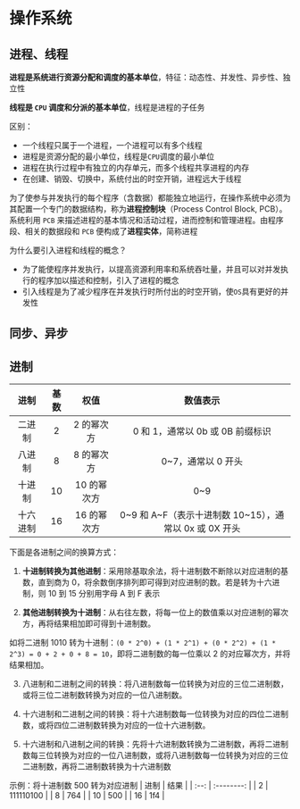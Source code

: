 # 操作系统

## 进程、线程

**进程是系统进行资源分配和调度的基本单位**，特征：动态性、并发性、异步性、独立性

**线程是 `CPU` 调度和分派的基本单位**，线程是进程的子任务

区别：

- 一个线程只属于一个进程，一个进程可以有多个线程
- 进程是资源分配的最小单位，线程是`CPU`调度的最小单位
- 进程在执行过程中有独立的内存单元，而多个线程共享进程的内存
- 在创建、销毁、切换中，系统付出的时空开销，进程远大于线程

为了使参与并发执行的每个程序（含数据）都能独立地运行，在操作系统中必须为其配置一个专门的数据结构，称为**进程控制块**（Process Control Block, PCB）。
系统利用 `PCB` 来描述进程的基本情况和活动过程，进而控制和管理进程。由程序段、相关的数据段和 `PCB` 便构成了**进程实体**，简称进程

为什么要引入进程和线程的概念？

- 为了能使程序并发执行，以提高资源利用率和系统吞吐量，并且可以对并发执行的程序加以描述和控制，引入了进程的概念
- 引入线程是为了减少程序在并发执行时所付出的时空开销，使`OS`具有更好的并发性

## 同步、异步

## 进制

|   进制   | 基数 |    权值     |                        数值表示                        |
| :------: | :--: | :---------: | :----------------------------------------------------: |
|  二进制  |  2   | 2 的幂次方  |            0 和 1，通常以 0b 或 0B 前缀标识            |
|  八进制  |  8   | 8 的幂次方  |                   0~7，通常以 0 开头                   |
|  十进制  |  10  | 10 的幂次方 |                          0~9                           |
| 十六进制 |  16  | 16 的幂次方 | 0~9 和 A~F（表示十进制数 10~15），通常以 0x 或 0X 开头 |

下面是各进制之间的换算方式：

1. **十进制转换为其他进制**：采用除基取余法，将十进制数不断除以对应进制的基数，直到商为 0，将余数倒序排列即可得到对应进制的数。若是转为十六进制，则 10 到 15 分别用字母 A 到 F 表示

2. **其他进制转换为十进制**：从右往左数，将每一位上的数值乘以对应进制的幂次方，再将结果相加即可得到十进制数。

如将二进制 1010 转为十进制：`(0 * 2^0) + (1 * 2^1) + (0 * 2^2) + (1 * 2^3) = 0 + 2 + 0 + 8 = 10`，即将二进制数的每一位乘以 2 的对应幂次方，并将结果相加。

3. 八进制和二进制之间的转换：将八进制数每一位转换为对应的三位二进制数，或将三位二进制数转换为对应的一位八进制数。

4. 十六进制和二进制之间的转换：将十六进制数每一位转换为对应的四位二进制数，或将四位二进制数转换为对应的一位十六进制数。

5. 十六进制和八进制之间的转换：先将十六进制数转换为二进制数，再将二进制数每三位转换为对应的一位八进制数，或将八进制数每一位转换为对应的三位二进制数，再将二进制数转换为十六进制数

示例：将十进制数 500 转为对应进制
| 进制 | 结果 |
| :--: | :--------: |
| 2 | 111110100 |
| 8 | 764 |
| 10 | 500 |
| 16 | 1f4 |
